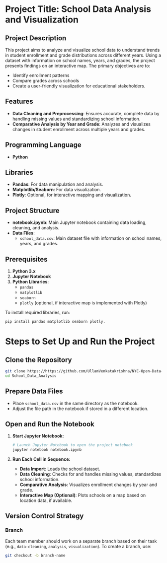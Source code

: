 # Project Title: School Data Analysis and Visualization

## Project Description
This project aims to analyze and visualize school data to understand trends in student enrollment and grade distributions across different years. Using a dataset with information on school names, years, and grades, the project presents findings on an interactive map. The primary objectives are to:
- Identify enrollment patterns
- Compare grades across schools
- Create a user-friendly visualization for educational stakeholders.

## Features
- **Data Cleaning and Preprocessing**: Ensures accurate, complete data by handling missing values and standardizing school information.
- **Comparative Analysis by Year and Grade**: Analyzes and visualizes changes in student enrollment across multiple years and grades.

## Programming Language
- **Python**

## Libraries
- **Pandas**: For data manipulation and analysis.
- **Matplotlib/Seaborn**: For data visualization.
- **Plotly**: Optional, for interactive mapping and visualization.

## Project Structure
- **notebook.ipynb**: Main Jupyter notebook containing data loading, cleaning, and analysis.
- **Data Files**:
  - `school_data.csv`: Main dataset file with information on school names, years, and grades.

## Prerequisites
1. **Python 3.x**
2. **Jupyter Notebook**
3. **Python Libraries**:
   - `pandas`
   - `matplotlib`
   - `seaborn`
   - `plotly` (optional, if interactive map is implemented with Plotly)

To install required libraries, run:
```bash
pip install pandas matplotlib seaborn plotly.
```

# Steps to Set Up and Run the Project

## Clone the Repository

```bash
git clone https://https://github.com/UllamVenkatakrishna/NYC-Open-Data-Analysis.git
cd School_Data_Analysis
```

## Prepare Data Files

- Place `school_data.csv` in the same directory as the notebook.
- Adjust the file path in the notebook if stored in a different location.

## Open and Run the Notebook

1. **Start Jupyter Notebook:**

    ```bash
    # Launch Jupyter Notebook to open the project notebook
    jupyter notebook notebook.ipynb
    ```

2. **Run Each Cell in Sequence:**

    - **Data Import**: Loads the school dataset.
    - **Data Cleaning**: Checks for and handles missing values, standardizes school information.
    - **Comparative Analysis**: Visualizes enrollment changes by year and grade.
    - **Interactive Map (Optional)**: Plots schools on a map based on location data, if available.

## Version Control Strategy

### Branch
Each team member should work on a separate branch based on their task (e.g., `data-cleaning`, `analysis`, `visualization`).
To create a branch, use:

```bash
git checkout -b branch-name
```
